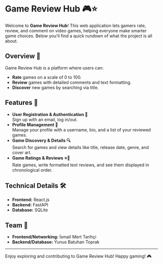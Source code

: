 # Game Review Hub 🎮⭐

Welcome to **Game Review Hub**! This web application lets gamers rate, review, and comment on video games, helping everyone make smarter game choices. Below you'll find a quick rundown of what the project is all about.

## Overview 🌟

Game Review Hub is a platform where users can:

- **Rate** games on a scale of 0 to 100.
- **Review** games with detailed comments and text formatting.
- **Discover** new games by searching via title.

## Features 🚀

- **User Registration & Authentication 🔐**  
  Sign up with an email, log in/out.
- **Profile Management 👤**  
  Manage your profile with a username, bio, and a list of your reviewed games.
- **Game Discovery & Details 🔍**  
  Search for games and view details like title, release date, genre, and cover art.
- **Game Ratings & Reviews ⭐📝**  
  Rate games, write formatted text reviews, and see them displayed in chronological order.


## Technical Details 🛠️

- **Frontend:** React.js
- **Backend:** FastAPI
- **Database:** SQLite

## Team 👥

- **Frontend/Networking:** İsmail Mert Tarihçi
- **Backend/Database:** Yunus Batuhan Toprak

---

Enjoy exploring and contributing to Game Review Hub! Happy gaming! 🎮
